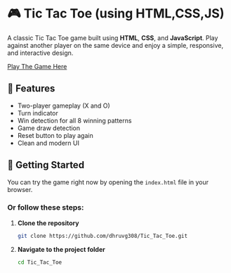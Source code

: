 # 🎮 Tic Tac Toe (using HTML,CSS,JS)



A classic Tic Tac Toe game built using **HTML**, **CSS**, and **JavaScript**. Play against another player on the same device and enjoy a simple, responsive, and interactive design.

[Play The Game Here](https://dhruvg308.github.io/Tic_Tac_Toe/)




## 🧩 Features

- Two-player gameplay (X and O)
- Turn indicator
- Win detection for all 8 winning patterns
- Game draw detection
- Reset button to play again
- Clean and modern UI

## 🚀 Getting Started

You can try the game right now by opening the `index.html` file in your browser.

### Or follow these steps:

1. **Clone the repository**
   ```bash
   git clone https://github.com/dhruvg308/Tic_Tac_Toe.git
   
2. **Navigate to the project folder**
   ```bash
   cd Tic_Tac_Toe



   


